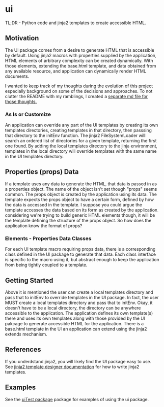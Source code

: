 # ui 

TL;DR - Python code and jinja2 templates to create accessible HTML.

## Motivation

The UI package comes from a desire to generate HTML that is accessible by default.
Using jinja2 macros with properties supplied by the application, HTML elements of arbitrary complexity can be created dynamically.
With those elements, extending the base.html template, and data obtained from any available resource, and application can dynamically render HTML documents.

I wanted to keep track of my thoughts during the evolution of this project especially background on some of the decisions and approaches.
To not clutter the README with my ramblings, I created a 
[separate md file for those thoughts.](THOUGHTS.md)

### As Is or Customize

An application can override any part of the UI templates by creating its own templates directories, creating templates in that directory, then passsing that directory to the initEnv function.
The jinja2 FileSystemLoader will search an ordered list of directories for a given template, returning the first one found.
By adding the local templates directory to the jinja environment, templates in the local directory will override templates with the same name in the UI templates directory.

## Properties (props) Data

If a template uses any data to generate the HTML, that data is passed in as a properties object.
The name of the object isn't set though "props" seems common.
The props object is created by the application using its data.
The template expects the props object to have a certain form, defined by how the data is accessed in the template.
I suppose you could argue the template accesses the data based on its form as created by the application.
considering we're trying to build generic HTML elements though, it will be the template defining the structure of the props object.
So how does the application know the format of props?

### Elements - Properties Data Classes

For each UI template macro requiring props data, there is a corresponding class defined in the UI package to generate that data.
Each class interface is specific to the macro using it, but abstract enough to keep the application from being tightly coupled to a template.

## Getting Started

Above it is mentioned the user can create a local templates directory and pass that to initEnv to override templates in the UI package.
In fact, the user MUST create a local templates directory and pass that to initEnv.
Okay, it doesn't have to be a local directory, the directory can be anywhere accessible to the application.
The application defines its own template(s) there and uses its own templates along with those provided by the UI pakcage to generate accessible HTML for the application.
There is a base.html template in the UI an application can extend using the jinja2 extends mechanism.

## References

If you underdstand jinja2, you will likely find the UI package easy to use.
See [jinja2 template designer documentation](https://jinja.palletsprojects.com/en/latest/templates/)
for how to write jinja2 templates.

## Examples

See the 
[uiTest package](../uiTest/)
package for examples of using the ui package.